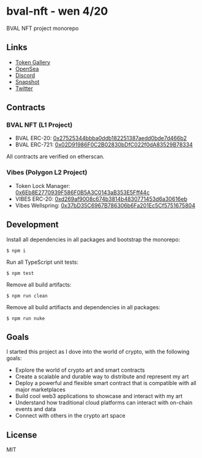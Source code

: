# bval-nft - wen 4/20

BVAL NFT project monorepo

## Links

* [Token Gallery](https://tokens.bvalosek.com)
* [OpenSea](https://opensea.io/collection/bvalosek-nft-collection)
* [Discord](https://discord.gg/qDrsjcGR2F)
* [Snapshot](https://snapshot.org/#/bvalosek.eth)
* [Twitter](https://twitter.com/bvalosek)

## Contracts

### BVAL NFT (L1 Project)

* BVAL ERC-20: [0x27525344bbba0ddb182251387aedd0bde7d466b2](https://etherscan.io/address/0x27525344bbba0ddb182251387aedd0bde7d466b2)
* BVAL ERC-721: [0x02D91986F0C2B02830bDfC022f0dA83529B78334](https://etherscan.io/address/0x02d91986f0c2b02830bdfc022f0da83529b78334)

All contracts are verified on etherscan.

### Vibes (Polygon L2 Project)

* Token Lock Manager: [0x6Eb8E2770939F586F0B5A3C0143aB353E5Fff44c](https://polygonscan.com/address/0x6Eb8E2770939F586F0B5A3C0143aB353E5Fff44c)
* VIBES ERC-20: [0xd269af9008c674b3814b4830771453d6a30616eb](https://polygonscan.com/address/0xd269af9008c674b3814b4830771453d6a30616eb)
* Vibes Wellspring: [0x37bD35C6967B786306b6Fa201Ec5Cf5751675804](https://polygonscan.com/address/0x37bD35C6967B786306b6Fa201Ec5Cf5751675804)

## Development

Install all dependencies in all packages and bootstrap the monorepo:

```
$ npm i
```

Run all TypeScript unit tests:

```
$ npm test
```

Remove all build artifacts:

```
$ npm run clean
```

Remove all build artifiacts and dependencies in all packages:

```
$ npm run nuke
```

## Goals

I started this project as I dove into the world of crypto, with the following goals:

* Explore the world of crypto art and smart contracts
* Create a scalable and durable way to distribute and represent my art
* Deploy a powerful and flexible smart contract that is compatible with all major marketplaces
* Build cool web3 applications to showcase and interact with my art
* Understand how traditional cloud platforms can interact with on-chain events and data
* Connect with others in the crypto art space

## License

MIT

